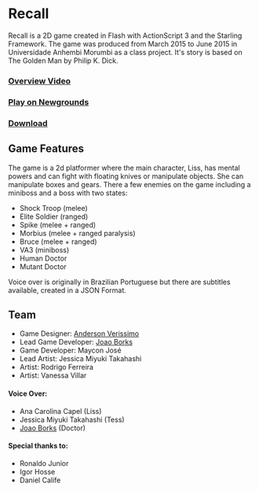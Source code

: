 # Recall
Recall is a 2D game created in Flash with ActionScript 3 and the Starling Framework. The game was produced from March 2015 to June 2015 in Universidade Anhembi Morumbi as a class project. It's story is based on The Golden Man by Philip K. Dick.

### [Overview Video](https://youtu.be/rFTlMV1_2Jk)
### [Play on Newgrounds](http://www.newgrounds.com/portal/view/659650?updated=1)
### [Download](https://github.com/emperiumgs/recall/releases/download/1.0/recall_build.zip)

## Game Features
The game is a 2d platformer where the main character, Liss, has mental powers and can fight with floating knives or manipulate objects. She can manipulate boxes and gears. There a few enemies on the game including a miniboss and a boss with two states:
- Shock Troop (melee)
- Elite Soldier (ranged)
- Spike (melee + ranged)
- Morbius (melee + ranged paralysis)
- Bruce (melee + ranged)
- VA3 (miniboss)
- Human Doctor
- Mutant Doctor

Voice over is originally in Brazilian Portuguese but there are subtitles available, created in a JSON Format.

## Team
- Game Designer: [Anderson Verissimo](https://github.com/AndersonVr)
- Lead Game Developer: [Joao Borks](https://github.com/JoaoBorks)
- Game Developer: Maycon José
- Lead Artist: Jessica Miyuki Takahashi
- Artist: Rodrigo Ferreira
- Artist: Vanessa Villar

#### Voice Over:
- Ana Carolina Capel (Liss)
- Jessica Miyuki Takahashi (Tess)
- [Joao Borks](https://github.com/JoaoBorks) (Doctor)

#### Special thanks to:
- Ronaldo Junior
- Igor Hosse
- Daniel Calife
